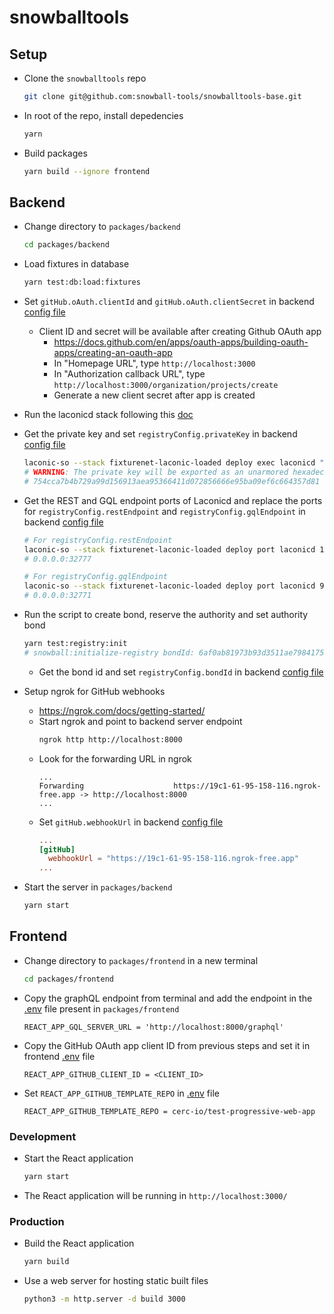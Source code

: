 # snowballtools

## Setup

- Clone the  `snowballtools` repo

  ```bash
  git clone git@github.com:snowball-tools/snowballtools-base.git
  ```

- In root of the repo, install depedencies

  ```bash
  yarn
  ```

- Build packages

  ```bash
  yarn build --ignore frontend
  ```

## Backend

- Change directory to `packages/backend`

  ```bash
  cd packages/backend
  ```

- Load fixtures in database

  ```bash
  yarn test:db:load:fixtures
  ```

- Set `gitHub.oAuth.clientId` and `gitHub.oAuth.clientSecret` in backend [config file](packages/backend/environments/local.toml)
  - Client ID and secret will be available after creating Github OAuth app
    - https://docs.github.com/en/apps/oauth-apps/building-oauth-apps/creating-an-oauth-app
    - In "Homepage URL", type `http://localhost:3000`
    - In "Authorization callback URL", type `http://localhost:3000/organization/projects/create`
    - Generate a new client secret after app is created

- Run the laconicd stack following this [doc](https://git.vdb.to/cerc-io/stack-orchestrator/src/branch/main/docs/laconicd-with-console.md)

- Get the private key and set `registryConfig.privateKey` in backend [config file](packages/backend/environments/local.toml)

  ```bash
  laconic-so --stack fixturenet-laconic-loaded deploy exec laconicd "laconicd keys export mykey --unarmored-hex --unsafe"
  # WARNING: The private key will be exported as an unarmored hexadecimal string. USE AT YOUR OWN RISK. Continue? [y/N]: y
  # 754cca7b4b729a99d156913aea95366411d072856666e95ba09ef6c664357d81
  ```

- Get the REST and GQL endpoint ports of Laconicd and replace the ports for `registryConfig.restEndpoint` and `registryConfig.gqlEndpoint` in backend [config file](packages/backend/environments/local.toml)

  ```bash
  # For registryConfig.restEndpoint
  laconic-so --stack fixturenet-laconic-loaded deploy port laconicd 1317
  # 0.0.0.0:32777

  # For registryConfig.gqlEndpoint
  laconic-so --stack fixturenet-laconic-loaded deploy port laconicd 9473
  # 0.0.0.0:32771
  ```

- Run the script to create bond, reserve the authority and set authority bond

  ```bash
  yarn test:registry:init
  # snowball:initialize-registry bondId: 6af0ab81973b93d3511ae79841756fb5da3fd2f70ea1279e81fae7c9b19af6c4 +0ms
  ```

  - Get the bond id and set `registryConfig.bondId` in backend [config file](packages/backend/environments/local.toml)

- Setup ngrok for GitHub webhooks
  - https://ngrok.com/docs/getting-started/
  - Start ngrok and point to backend server endpoint
    ```bash
    ngrok http http://localhost:8000
    ```
  - Look for the forwarding URL in ngrok
    ```
    ...
    Forwarding                    https://19c1-61-95-158-116.ngrok-free.app -> http://localhost:8000
    ...
    ```
  - Set `gitHub.webhookUrl` in backend [config file](packages/backend/environments/local.toml)
    ```toml
    ...
    [gitHub]
      webhookUrl = "https://19c1-61-95-158-116.ngrok-free.app"
    ...
    ```

- Start the server in `packages/backend`

  ```bash
  yarn start
  ```

## Frontend

- Change directory to `packages/frontend` in a new terminal

  ```bash
  cd packages/frontend
  ```

- Copy the graphQL endpoint from terminal and add the endpoint in the [.env](packages/frontend/.env) file present in `packages/frontend`

  ```env
  REACT_APP_GQL_SERVER_URL = 'http://localhost:8000/graphql'
  ```

- Copy the GitHub OAuth app client ID from previous steps and set it in frontend [.env](packages/frontend/.env) file

  ```env
  REACT_APP_GITHUB_CLIENT_ID = <CLIENT_ID>
  ```

- Set `REACT_APP_GITHUB_TEMPLATE_REPO` in [.env](packages/frontend/.env) file

  ```env
  REACT_APP_GITHUB_TEMPLATE_REPO = cerc-io/test-progressive-web-app
  ```

### Development

- Start the React application

  ```bash
  yarn start
  ```

- The React application will be running in `http://localhost:3000/`

### Production

- Build the React application

  ```bash
  yarn build
  ```

- Use a web server for hosting static built files

  ```bash
  python3 -m http.server -d build 3000
  ```

